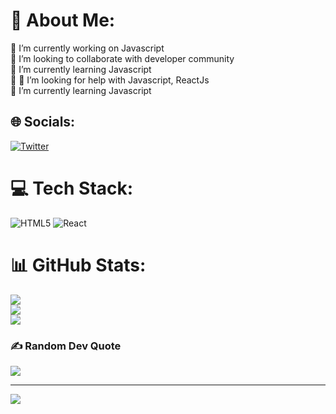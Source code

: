 # 💫 About Me:

🔭 I’m currently working on Javascript<br>
👯 I’m looking to collaborate with developer community <br>
🌱 I’m currently learning Javascript<br>💬 
🤝 I’m looking for help with Javascript, ReactJs<br>
🌱 I’m currently learning Javascript<br>

## 🌐 Socials:

[![Twitter](https://img.shields.io/badge/Twitter-%231DA1F2.svg?logo=Twitter&logoColor=white)](https://twitter.com/srshankar145)

# 💻 Tech Stack:

![HTML5](https://img.shields.io/badge/html5-%23E34F26.svg?style=for-the-badge&logo=html5&logoColor=white) ![React](https://img.shields.io/badge/react-%2320232a.svg?style=for-the-badge&logo=react&logoColor=%2361DAFB)

# 📊 GitHub Stats:

![](https://github-readme-stats.vercel.app/api?username=srshankar145&theme=dark&hide_border=false&include_all_commits=false&count_private=false)<br/>
![](https://github-readme-streak-stats.herokuapp.com/?user=srshankar145&theme=dark&hide_border=false)<br/>
![](https://github-readme-stats.vercel.app/api/top-langs/?username=srshankar145&theme=dark&hide_border=false&include_all_commits=false&count_private=false&layout=compact)

### ✍️ Random Dev Quote

![](https://quotes-github-readme.vercel.app/api?type=horizontal&theme=gruvbox)

---

[![](https://visitcount.itsvg.in/api?id=srshankar145&icon=0&color=0)](https://visitcount.itsvg.in)

